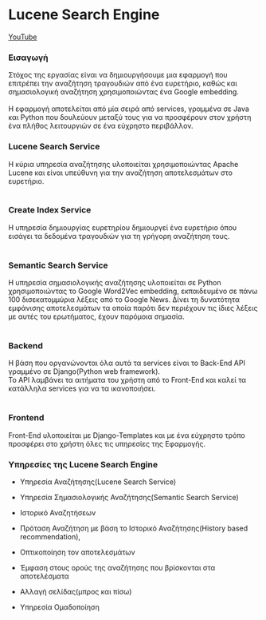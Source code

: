 # Lucene Search Engine
<a href="https://youtu.be/AApbTsObiC8">YouTube<a/>
### Εισαγωγή
Στόχος της εργασίας είναι να δημιουργήσουμε μια εφαρμογή που επιτρέπει την αναζήτηση τραγουδιών από ένα ευρετήριο, καθώς και σημασιολογική αναζήτηση χρησιμοποιώντας ένα  Google embedding.<br>   
Η εφαρμογή αποτελείται από μία σειρά από services, γραμμένα σε Java και Python που δουλεύουν μεταξύ τους για να προσφέρουν στον χρήστη ένα πλήθος λειτουργιών σε ένα εύχρηστο περιβάλλον. <br>    
### Lucene Search Service     
Η κύρια υπηρεσία αναζήτησης υλοποιείται χρησιμοποιώντας Apache Lucene και είναι υπεύθυνη για την αναζήτηση αποτελεσμάτων στο ευρετήριο.<br><br>
### Create Index Service      
Η υπηρεσία δημιουργίας ευρετηρίου δημιουργεί ένα ευρετήριο όπου εισάγει τα δεδομένα τραγουδιών για τη γρήγορη αναζήτηση τους.<br><br>
### Semantic Search Service        
Η υπηρεσία σημασιολογικής αναζήτησης υλοποιείται σε Python χρησιμοποιώντας το Google Word2Vec embedding, εκπαιδευμένο σε πάνω 100 δισεκατομμύρια λέξεις από το Google News. Δίνει τη δυνατότητα εμφάνισης αποτελεσμάτων τα οποία παρότι δεν περιέχουν τις ίδιες λέξεις με αυτές του ερωτήματος, έχουν παρόμοια σημασία.<br><br>
### Backend      
Η βάση που οργανώνονται όλα αυτά τα services είναι το Back-End API γραμμένο σε Django(Python web framework).    
Το API λαμβάνει τα αιτήματα του χρήστη από το Front-End και καλεί τα κατάλληλα services για να τα ικανοποιήσει.<br><br>
### Frontend        
 Front-End υλοποιείται με Django-Templates και με ένα εύχρηστο τρόπο προσφέρει στο χρήστη όλες τις υπηρεσίες της Εφαρμογής.    

### Υπηρεσίες της  Lucene Search Engine   
*   Υπηρεσία Αναζήτησης(Lucene Search Service)

*   Υπηρεσία Σημασιολογικής Αναζήτησης(Semantic Search Service)    

*	Ιστορικό Αναζητήσεων   

*	Πρόταση Αναζήτηση με βάση το Ιστορικό Αναζήτησης(History based recommendation),    

*	Οπτικοποίηση τον αποτελεσμάτων    

*	Έμφαση στους ορούς της αναζήτησης που βρίσκονται στα αποτελέσματα   

*	Αλλαγή σελίδας(μπρος και πίσω)   

*	Υπηρεσία Ομαδοποίηση    
